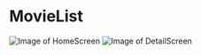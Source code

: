 # MovieList
![Image of HomeScreen](https://i.postimg.cc/BQJW2MsB/Screen-Shot-2020-09-08-at-4-53-51-PM.png)
![Image of DetailScreen](https://i.postimg.cc/kX2QYdnJ/Screen-Shot-2020-09-08-at-4-54-30-PM.png)
